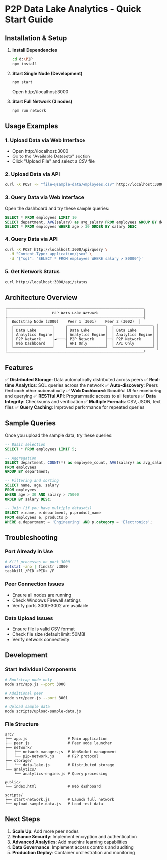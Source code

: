 # P2P Data Lake Analytics - Quick Start Guide

## Installation & Setup

1. **Install Dependencies**
   ```bash
   cd d:\P2P
   npm install
   ```

2. **Start Single Node (Development)**
   ```bash
   npm start
   ```
   Open http://localhost:3000

3. **Start Full Network (3 nodes)**
   ```bash
   npm run network
   ```

## Usage Examples

### 1. Upload Data via Web Interface
- Open http://localhost:3000
- Go to the "Available Datasets" section
- Click "Upload File" and select a CSV file

### 2. Upload Data via API
```bash
curl -X POST -F "file=@sample-data/employees.csv" http://localhost:3000/api/upload
```

### 3. Query Data via Web Interface
Open the dashboard and try these sample queries:
```sql
SELECT * FROM employees LIMIT 10
SELECT department, AVG(salary) as avg_salary FROM employees GROUP BY department
SELECT * FROM employees WHERE age > 30 ORDER BY salary DESC
```

### 4. Query Data via API
```bash
curl -X POST http://localhost:3000/api/query \
  -H "Content-Type: application/json" \
  -d '{"sql": "SELECT * FROM employees WHERE salary > 80000"}'
```

### 5. Get Network Status
```bash
curl http://localhost:3000/api/status
```

## Architecture Overview

```
┌─────────────────────────────────────────────────────────────┐
│                    P2P Data Lake Network                    │
├─────────────────────────────────────────────────────────────┤
│  Bootstrap Node (3000)    Peer 1 (3001)    Peer 2 (3002)  │
│  ┌─────────────────┐     ┌─────────────────┐  ┌─────────────────┐ │
│  │ Data Lake       │     │ Data Lake       │  │ Data Lake       │ │
│  │ Analytics Engine│     │ Analytics Engine│  │ Analytics Engine│ │
│  │ P2P Network     │◄────┤ P2P Network     │──┤ P2P Network     │ │
│  │ Web Dashboard   │     │ API Only        │  │ API Only        │ │
│  └─────────────────┘     └─────────────────┘  └─────────────────┘ │
└─────────────────────────────────────────────────────────────┘
```

## Features

✅ **Distributed Storage**: Data automatically distributed across peers
✅ **Real-time Analytics**: SQL queries across the network
✅ **Auto-discovery**: Peers find each other automatically
✅ **Web Dashboard**: Beautiful UI for monitoring and querying
✅ **RESTful API**: Programmatic access to all features
✅ **Data Integrity**: Checksums and verification
✅ **Multiple Formats**: CSV, JSON, text files
✅ **Query Caching**: Improved performance for repeated queries

## Sample Queries

Once you upload the sample data, try these queries:

```sql
-- Basic selection
SELECT * FROM employees LIMIT 5;

-- Aggregation
SELECT department, COUNT(*) as employee_count, AVG(salary) as avg_salary 
FROM employees 
GROUP BY department;

-- Filtering and sorting
SELECT name, age, salary 
FROM employees 
WHERE age > 30 AND salary > 75000 
ORDER BY salary DESC;

-- Join (if you have multiple datasets)
SELECT e.name, e.department, p.product_name 
FROM employees e, products p 
WHERE e.department = 'Engineering' AND p.category = 'Electronics';
```

## Troubleshooting

### Port Already in Use
```bash
# Kill processes on port 3000
netstat -ano | findstr :3000
taskkill /PID <PID> /F
```

### Peer Connection Issues
- Ensure all nodes are running
- Check Windows Firewall settings
- Verify ports 3000-3002 are available

### Data Upload Issues
- Ensure file is valid CSV format
- Check file size (default limit: 50MB)
- Verify network connectivity

## Development

### Start Individual Components
```bash
# Bootstrap node only
node src/app.js --port 3000

# Additional peer
node src/peer.js --port 3001

# Upload sample data
node scripts/upload-sample-data.js
```

### File Structure
```
src/
├── app.js                  # Main application
├── peer.js                 # Peer node launcher
├── network/
│   ├── network-manager.js  # WebSocket management
│   └── p2p-network.js      # P2P protocol
├── storage/
│   └── data-lake.js        # Distributed storage
└── analytics/
    └── analytics-engine.js # Query processing

public/
└── index.html              # Web dashboard

scripts/
├── start-network.js        # Launch full network
└── upload-sample-data.js   # Load test data
```

## Next Steps

1. **Scale Up**: Add more peer nodes
2. **Enhance Security**: Implement encryption and authentication
3. **Advanced Analytics**: Add machine learning capabilities
4. **Data Governance**: Implement access controls and auditing
5. **Production Deploy**: Container orchestration and monitoring
